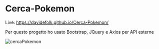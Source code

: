 # Cerca-Pokemon 
Live: https://davidefolk.github.io/Cerca-Pokemon/

Per questo progetto ho usato Bootstrap, JQuery e Axios per API esterne 

![cercaPokemon](https://user-images.githubusercontent.com/107867374/200034157-cec84bac-51f8-4acd-9567-7d284bb38813.png)
